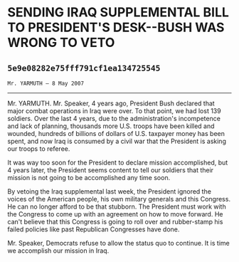 # SENDING IRAQ SUPPLEMENTAL BILL TO PRESIDENT'S DESK--BUSH WAS WRONG TO  VETO
## `5e9e08282e75fff791cf1ea134725545`
`Mr. YARMUTH — 8 May 2007`

---


Mr. YARMUTH. Mr. Speaker, 4 years ago, President Bush declared that 
major combat operations in Iraq were over. To that point, we had lost 
139 soldiers. Over the last 4 years, due to the administration's 
incompetence and lack of planning, thousands more U.S. troops have been 
killed and wounded, hundreds of billions of dollars of U.S. taxpayer 
money has been spent, and now Iraq is consumed by a civil war that the 
President is asking our troops to referee.

It was way too soon for the President to declare mission 
accomplished, but 4 years later, the President seems content to tell 
our soldiers that their mission is not going to be accomplished any 
time soon.

By vetoing the Iraq supplemental last week, the President ignored the 
voices of the American people, his own military generals and this 
Congress. He can no longer afford to be that stubborn. The President 
must work with the Congress to come up with an agreement on how to move 
forward. He can't believe that this Congress is going to roll over and 
rubber-stamp his failed policies like past Republican Congresses have 
done.

Mr. Speaker, Democrats refuse to allow the status quo to continue. It 
is time we accomplish our mission in Iraq.
